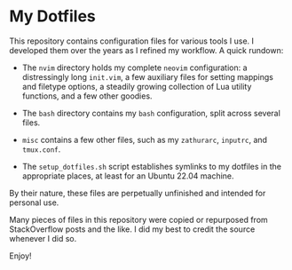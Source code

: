 # My Dotfiles

This repository contains configuration files for various tools I use. I developed them 
over the years as I refined my workflow. 
A quick rundown:

* The `nvim` directory holds my complete `neovim` configuration: a distressingly long `init.vim`, a few auxiliary files for setting mappings and filetype options, a steadily growing collection of Lua utility functions, and a few other goodies.

* The `bash` directory contains my `bash` configuration, split across several files.

* `misc` contains a few other files, such as my `zathurarc`, `inputrc`, and `tmux.conf`.

* The `setup_dotfiles.sh` script establishes symlinks to my dotfiles in the appropriate places, at least for an Ubuntu 22.04 machine.

By their nature, these files are perpetually unfinished and intended for personal use. 

Many pieces of files in this repository were copied or repurposed from StackOverflow posts and
the like. I did my best to credit the source whenever I did so.

Enjoy!

